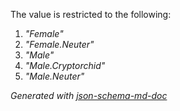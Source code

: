 The value is restricted to the following: 

 1. _"Female"_
 2. _"Female.Neuter"_
 3. _"Male"_
 4. _"Male.Cryptorchid"_
 5. _"Male.Neuter"_

_Generated with [json-schema-md-doc](https://brianwendt.github.io/json-schema-md-doc/)_